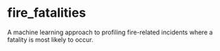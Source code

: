 # fire_fatalities
A machine learning approach to profiling fire-related incidents where a fatality is most likely to occur.
